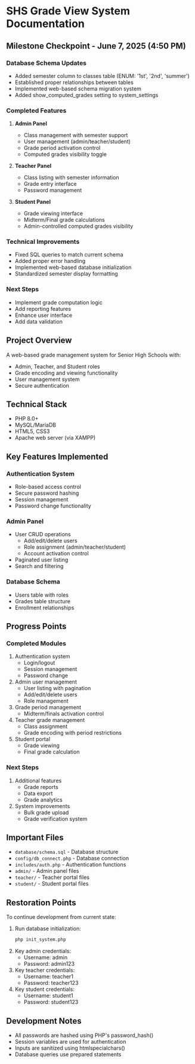 # SHS Grade View System Documentation

## Milestone Checkpoint - June 7, 2025 (4:50 PM)

### Database Schema Updates
- Added semester column to classes table (ENUM: '1st', '2nd', 'summer')
- Established proper relationships between tables
- Implemented web-based schema migration system
- Added show_computed_grades setting to system_settings

### Completed Features
1. **Admin Panel**
   - Class management with semester support
   - User management (admin/teacher/student)
   - Grade period activation control
   - Computed grades visibility toggle

2. **Teacher Panel**
   - Class listing with semester information
   - Grade entry interface
   - Password management

3. **Student Panel**
   - Grade viewing interface
   - Midterm/Final grade calculations
   - Admin-controlled computed grades visibility

### Technical Improvements
- Fixed SQL queries to match current schema
- Added proper error handling
- Implemented web-based database initialization
- Standardized semester display formatting

### Next Steps
- Implement grade computation logic
- Add reporting features
- Enhance user interface
- Add data validation


## Project Overview
A web-based grade management system for Senior High Schools with:
- Admin, Teacher, and Student roles
- Grade encoding and viewing functionality
- User management system
- Secure authentication

## Technical Stack
- PHP 8.0+
- MySQL/MariaDB
- HTML5, CSS3
- Apache web server (via XAMPP)

## Key Features Implemented

### Authentication System
- Role-based access control
- Secure password hashing
- Session management
- Password change functionality

### Admin Panel
- User CRUD operations
  - Add/edit/delete users
  - Role assignment (admin/teacher/student)
  - Account activation control
- Paginated user listing
- Search and filtering

### Database Schema
- Users table with roles
- Grades table structure
- Enrollment relationships

## Progress Points

### Completed Modules
1. Authentication system
   - Login/logout
   - Session management
   - Password change
2. Admin user management
   - User listing with pagination
   - Add/edit/delete users
   - Role management
3. Grade period management
   - Midterm/finals activation control
4. Teacher grade management
   - Class assignment
   - Grade encoding with period restrictions
5. Student portal
   - Grade viewing
   - Final grade calculation

### Next Steps
1. Additional features
   - Grade reports
   - Data export
   - Grade analytics
2. System improvements
   - Bulk grade upload
   - Grade verification system

## Important Files
- `database/schema.sql` - Database structure
- `config/db_connect.php` - Database connection
- `includes/auth.php` - Authentication functions
- `admin/` - Admin panel files
- `teacher/` - Teacher portal files
- `student/` - Student portal files

## Restoration Points
To continue development from current state:
1. Run database initialization:
   ```bash
   php init_system.php
   ```
2. Key admin credentials:
   - Username: admin
   - Password: admin123
3. Key teacher credentials: 
   - Username: teacher1
   - Password: teacher123
4. Key student credentials:
   - Username: student1
   - Password: student123

## Development Notes
- All passwords are hashed using PHP's password_hash()
- Session variables are used for authentication
- Inputs are sanitized using htmlspecialchars()
- Database queries use prepared statements
